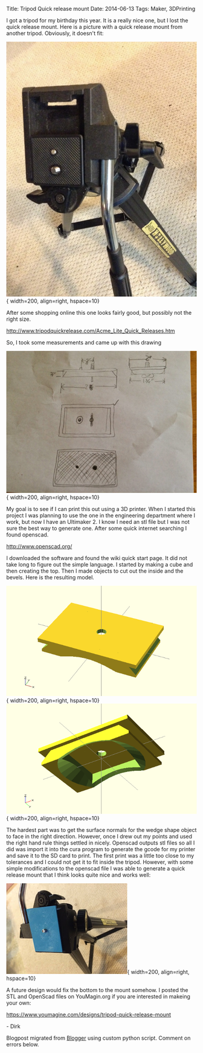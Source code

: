 Title: Tripod Quick release mount
Date: 2014-06-13
Tags: Maker, 3DPrinting

I got a tripod for my birthday this year.  It is a really nice one, but I lost
the quick release mount.  Here is a picture with a quick release mount from
another tripod. Obviously, it doesn't fit:  

![./images/Tripod.jpg](../images/Tripod.jpg){ width=200, align=right, hspace=10}


After some shopping online this one looks fairly good, but possibly not the
right size.  

<http://www.tripodquickrelease.com/Acme_Lite_Quick_Releases.htm>  



So, I took some measurements and came up with this drawing  

![./images/quickreleasemount.jpg](../images/quickreleasemount.jpg){ width=200, align=right, hspace=10}


My goal is to see if I can print this out using a 3D printer. When I started
this project I was planning to use the one in the engineering department where
I work, but now I have an Ultimaker 2.  I know I need an stl file but I was
not sure the best way to generate one. After some quick internet searching I
found openscad.  

<http://www.openscad.org/>  

I downloaded the software and found the wiki quick start page.  It did not
take long to figure out the simple language.  I started by making a cube and
then creating the top.  Then I made objects to cut out the inside and the
bevels.  Here is the resulting model.  

![./images/QuickRelease.png](../images/QuickRelease.png){ width=200, align=right, hspace=10}
![./images/QuickRelease2.png](../images/QuickRelease2.png){ width=200, align=right, hspace=10}



The hardest part was to get the surface normals for the wedge shape object to
face in the right direction.  However, once I drew out my points and used the
right hand rule things settled in nicely.  Openscad outputs stl files so all I
did was import it into the cura program to generate the gcode for my printer
and save it to the SD card to print.  The first print was a little too close
to my tolerances and I could not get it to fit inside the tripod.  However,
with some simple modifications to the openscad file I was able to generate a
quick release mount that I think looks quite nice and works well:  

![./images/blogger-image-138421032.jpg](../images/blogger-image-138421032.jpg){ width=200, align=right, hspace=10}



A future design would fix the bottom to the mount somehow. I posted the STL
and OpenScad files on YouMagin.org if you are interested in makeing your own:  

<https://www.youmagine.com/designs/tripod-quick-release-mount>  

\- Dirk  




Blogpost migrated from [Blogger](https://apprenticemaker.blogspot.com/2014/06/tripod-quick.html) using custom python script. Comment on errors below.
